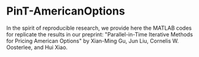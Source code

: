 # PinT-AmericanOptions
In the spirit of reproducible research, we provide here the MATLAB codes for replicate the results in our preprint:
"Parallel-in-Time Iterative Methods for Pricing American Options" by Xian-Ming Gu, Jun Liu, Cornelis W. Oosterlee, and Hui Xiao.


